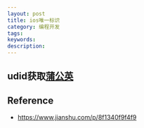 ```yaml
---
layout: post
title: ios唯一标识
category: 编程开发
tags: 
keywords: 
description: 
---
```


## udid获取[蒲公英](https://www.pgyer.com/udid)

## Reference

* <https://www.jianshu.com/p/8f1340f9f4f9>